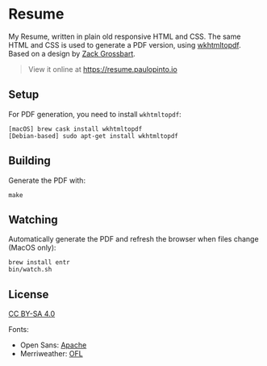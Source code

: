 # Resume
My Resume, written in plain old responsive HTML and CSS. The same HTML and CSS is used to generate a PDF version, using [wkhtmltopdf](http://wkhtmltopdf.org). Based on a design by [Zack Grossbart](http://www.zackgrossbart.com/hackito/resume/).

> View it online at https://resume.paulopinto.io

## Setup
For PDF generation, you need to install `wkhtmltopdf`:

```shell
[macOS] brew cask install wkhtmltopdf
[Debian-based] sudo apt-get install wkhtmltopdf
```

## Building
Generate the PDF with:

```shell
make
```

## Watching
Automatically generate the PDF and refresh the browser when files change (MacOS only):

```shell
brew install entr
bin/watch.sh
```

## License
[CC BY-SA 4.0](https://creativecommons.org/licenses/by-sa/4.0/)

Fonts:

- Open Sans: [Apache](https://github.com/regularjack/cv/blob/gh-pages/fonts/Open_Sans/LICENSE)
- Merriweather: [OFL](https://github.com/regularjack/cv/blob/gh-pages/fonts/Merriweather/LICENSE)
